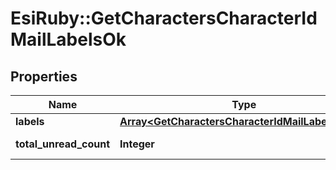 # EsiRuby::GetCharactersCharacterIdMailLabelsOk

## Properties
Name | Type | Description | Notes
------------ | ------------- | ------------- | -------------
**labels** | [**Array&lt;GetCharactersCharacterIdMailLabelsLabel&gt;**](GetCharactersCharacterIdMailLabelsLabel.md) | labels array | [optional] 
**total_unread_count** | **Integer** | total_unread_count integer | [optional] 


